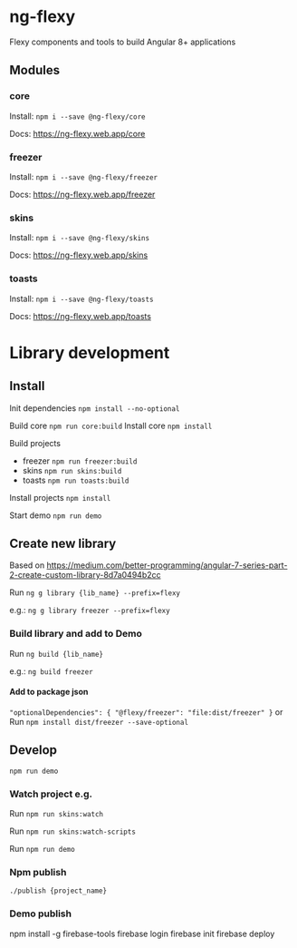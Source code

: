 # ng-flexy

Flexy components and tools to build Angular 8+ applications

## Modules

### core

Install: `npm i --save @ng-flexy/core`

Docs: <a href="https://ng-flexy.web.app/core">https://ng-flexy.web.app/core</a>

### freezer

Install: `npm i --save @ng-flexy/freezer`

Docs: <a href="https://ng-flexy.web.app/freezer">https://ng-flexy.web.app/freezer</a>

### skins

Install: `npm i --save @ng-flexy/skins`

Docs: <a href="https://ng-flexy.web.app/skins">https://ng-flexy.web.app/skins</a>

### toasts

Install: `npm i --save @ng-flexy/toasts`

Docs: <a href="https://ng-flexy.web.app/toasts">https://ng-flexy.web.app/toasts</a>

# Library development

## Install

Init dependencies `npm install --no-optional`

Build core `npm run core:build`
Install core `npm install`

Build projects

- freezer `npm run freezer:build`
- skins `npm run skins:build`
- toasts `npm run toasts:build`

Install projects `npm install`

Start demo `npm run demo`

## Create new library

Based on https://medium.com/better-programming/angular-7-series-part-2-create-custom-library-8d7a0494b2cc

Run `ng g library {lib_name} --prefix=flexy`

e.g.: `ng g library freezer --prefix=flexy`

### Build library and add to Demo

Run `ng build {lib_name}`

e.g.: `ng build freezer`

#### Add to package json

`"optionalDependencies": { "@flexy/freezer": "file:dist/freezer" }`
or
Run `npm install dist/freezer --save-optional`

## Develop

`npm run demo`

### Watch project e.g.

Run `npm run skins:watch`

Run `npm run skins:watch-scripts`

Run `npm run demo`

### Npm publish

`./publish {project_name}`

### Demo publish

npm install -g firebase-tools
firebase login
firebase init
firebase deploy
